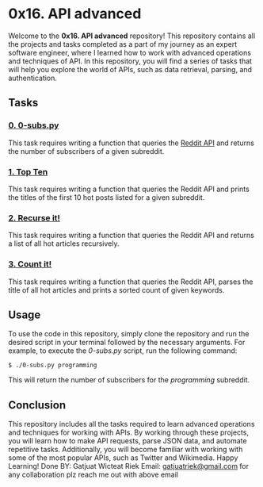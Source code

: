 # 0x16. API advanced

Welcome to the **0x16. API advanced** repository! This repository contains all the projects and tasks completed as a part of my journey as an expert software engineer, where I learned how to work with advanced operations and techniques of API. In this repository, you will find a series of tasks that will help you explore the world of APIs, such as data retrieval, parsing, and authentication.

## Tasks

### [0. 0-subs.py](./0-subs.py)
This task requires writing a function that queries the [Reddit API](https://www.reddit.com/dev/api/) and returns the number of subscribers of a given subreddit. 

### [1. Top Ten](./1-top_ten.py)
This task requires writing a function that queries the Reddit API and prints the titles of the first 10 hot posts listed for a given subreddit.

### [2. Recurse it!](./2-recurse.py)
This task requires writing a function that queries the Reddit API and returns a list of all hot articles recursively.

### [3. Count it!](./100-count.py)
This task requires writing a function that queries the Reddit API, parses the title of all hot articles and prints a sorted count of given keywords.

## Usage
To use the code in this repository, simply clone the repository and run the desired script in your terminal followed by the necessary arguments. For example, to execute the *0-subs.py* script, run the following command:
```
$ ./0-subs.py programming
```
This will return the number of subscribers for the *programming* subreddit.

## Conclusion

This repository includes all the tasks required to learn advanced operations and techniques for working with APIs. By working through these projects, you will learn how to make API requests, parse JSON data, and automate repetitive tasks. Additionally, you will become familiar with working with some of the most popular APIs, such as Twitter and Wikimedia. Happy Learning!
Done BY: 
Gatjuat Wicteat Riek
Email: gatjuatriek@gmail.com
for any collaboration plz reach me out with above email
